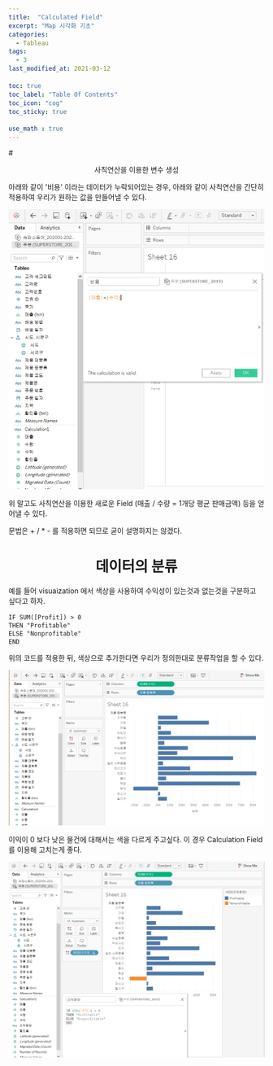 ```yaml
---
title:  "Calculated Field"
excerpt: "Map 시각화 기초"
categories:
  - Tableau
tags:
  - 3
last_modified_at: 2021-03-12

toc: true
toc_label: "Table Of Contents"
toc_icon: "cog"
toc_sticky: true

use_math : true
---
```


#<center> 사칙연산을 이용한 변수 생성</center>

아래와 같이 '비용' 이라는 데이터가 누락되어있는 경우, 아래와 같이 사칙연산을 간단히 적용하여 우리가 원하는 값을 만들어낼 수 있다. 

![png](/assets/images/Tableau/20_1.PNG)

위 말고도 사칙연산을 이용한 새로운 Field (매출 / 수량 = 1개당 평균 판매금액) 등을 얻어낼 수 있다. 

문법은 + / * - 를 적용하면 되므로 굳이 설명하지는 않겠다.



# <center>데이터의 분류</center>

예를 들어 visuaization 에서 색상을 사용하여 수익성이 있는것과 없는것을 구분하고 싶다고 하자. 

```
IF SUM([Profit]) > 0
THEN "Profitable"
ELSE "Nonprofitable"
END
```

위의 코드를 적용한 뒤, 색상으로 추가한다면 우리가 정의한대로 분류작업을 할 수 있다. 

![png](/assets/images/Tableau/20_3.PNG)

이익이 0 보다 낮은 물건에 대해서는 색을 다르게 주고싶다. 이 경우 Calculation Field 를 이용해 고치는게 좋다.

![png](/assets/images/Tableau/20_2.PNG)

